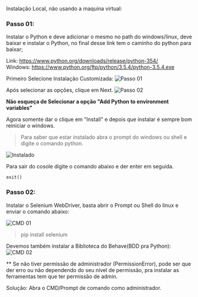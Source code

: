 Instalação Local, não usando a maquina virtual:

### Passo 01:
Instalar o Python e deve adicionar o mesmo no path do windows/linux, deve baixar e instalar o Python, no final desse link tem o caminho do python para baixar;

Link: https://www.python.org/downloads/release/python-354/  
Windows: https://www.python.org/ftp/python/3.5.4/python-3.5.4.exe  

Primeiro Selecione Instalação Customizada:
![Passo 01](https://udemy-images.s3.amazonaws.com/redactor/raw/2017-09-09_17-22-33-8c9f2cea6c073fc7ddab859c6727d76f.PNG)

Após selecionar as opções, clique em Next.
![Passo 02](https://udemy-images.s3.amazonaws.com/redactor/raw/2017-09-09_17-22-33-9d6071fbf363b287d9a6d97c40da364a.PNG)

**Não esqueça de Selecionar a opção "Add Python to environment variables"**

Agora somente dar o clique em "Install" e depois que instalar é sempre bom reiniciar o windows.

> Para saber que estar instalado abra o prompt do windows ou shell e digite o comando python.

![Instalado](https://udemy-images.s3.amazonaws.com/redactor/raw/2018-04-01_18-42-16-bd05ac9e066c128e45f8b7d3abd89854.png)

Para sair do cosole digite o comando abaixo e der enter em seguida.
```
exit() 
```
### Passo 02:

Instalar o Selenium WebDriver, basta abrir o Prompt ou Shell do linux e enviar o comando abaixo:  
  
![CMD 01](https://udemy-images.s3.amazonaws.com/redactor/2017-06-25_20-01-19-93640a82f73ef783ba5429dfa2245949/Captura%20de%20tela%202017-06-25%2017.01.09.png)  

> pip install selenium  

Devemos também instalar a Biblioteca do Behave(BDD pra Python):  
![CMD 02](https://udemy-images.s3.amazonaws.com/redactor/raw/2017-09-09_17-34-27-8956c704d79af560e9cc531553780796.PNG)


** Se não tiver permissão de administrador (PermissionError), pode ser que der erro ou não dependendo do seu nível de permissão, pra instalar as ferramentas tem que ter permissão de admin.  

Solução: Abra o CMD/Prompt de comando como administrador. 


